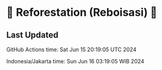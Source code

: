 
# 🌳 Reforestation (Reboisasi) 🌲

## Last Updated

GitHub Actions time: Sat Jun 15 20:19:05 UTC 2024

Indonesia/Jakarta time: Sun Jun 16 03:19:05 WIB 2024
